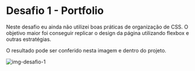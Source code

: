 # Desafio 1 - Portfolio

Neste desafio eu ainda não utilizei boas práticas de organização de CSS. O objetivo maior foi conseguir replicar o design da página utilizando flexbox e outras estratégias.

O resultado pode ser conferido nesta imagem e dentro do projeto.

![img-desafio-1](https://user-images.githubusercontent.com/9722670/220811735-ab50dcd9-3629-4b3a-8468-30a0cf264ba3.png)
